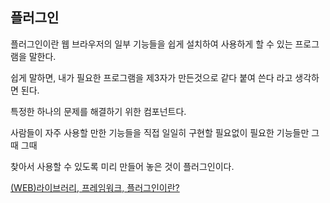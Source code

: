 ## 플러그인

플러그인이란 웹 브라우저의 일부 기능들을 쉽게 설치하여 사용하게 할 수 있는 프로그램을 말한다.

쉽게 말하면, 내가 필요한 프로그램을 제3자가 만든것으로 같다 붙여 쓴다 라고 생각하면 된다.

특정한 하나의 문제를 해결하기 위한 컴포넌트다.

사람들이 자주 사용할 만한 기능들을 직접 일일히 구현할 필요없이 필요한 기능들만 그때 그때

찾아서 사용할 수 있도록 미리 만들어 놓은 것이 플러그인이다.

[(WEB)라이브러리, 프레임워크, 플러그인이란?](https://hyeyeong1011.github.io/2020-05-10-post43/)

